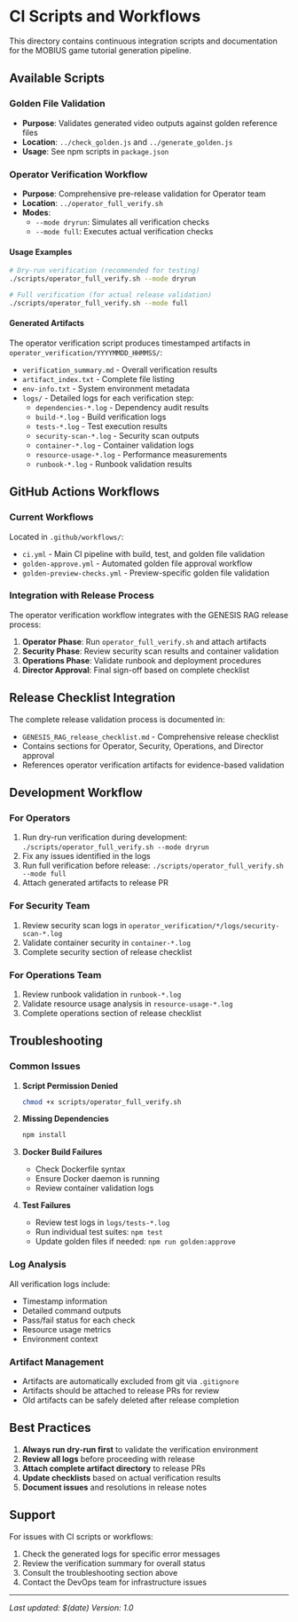 # CI Scripts and Workflows

This directory contains continuous integration scripts and documentation for the MOBIUS game tutorial generation pipeline.

## Available Scripts

### Golden File Validation
- **Purpose**: Validates generated video outputs against golden reference files
- **Location**: `../check_golden.js` and `../generate_golden.js`
- **Usage**: See npm scripts in `package.json`

### Operator Verification Workflow
- **Purpose**: Comprehensive pre-release validation for Operator team
- **Location**: `../operator_full_verify.sh`
- **Modes**:
  - `--mode dryrun`: Simulates all verification checks
  - `--mode full`: Executes actual verification checks

#### Usage Examples

```bash
# Dry-run verification (recommended for testing)
./scripts/operator_full_verify.sh --mode dryrun

# Full verification (for actual release validation)
./scripts/operator_full_verify.sh --mode full
```

#### Generated Artifacts

The operator verification script produces timestamped artifacts in `operator_verification/YYYYMMDD_HHMMSS/`:

- `verification_summary.md` - Overall verification results
- `artifact_index.txt` - Complete file listing
- `env-info.txt` - System environment metadata
- `logs/` - Detailed logs for each verification step:
  - `dependencies-*.log` - Dependency audit results
  - `build-*.log` - Build verification logs
  - `tests-*.log` - Test execution results
  - `security-scan-*.log` - Security scan outputs
  - `container-*.log` - Container validation logs
  - `resource-usage-*.log` - Performance measurements
  - `runbook-*.log` - Runbook validation results

## GitHub Actions Workflows

### Current Workflows
Located in `.github/workflows/`:

- `ci.yml` - Main CI pipeline with build, test, and golden file validation
- `golden-approve.yml` - Automated golden file approval workflow
- `golden-preview-checks.yml` - Preview-specific golden file validation

### Integration with Release Process

The operator verification workflow integrates with the GENESIS RAG release process:

1. **Operator Phase**: Run `operator_full_verify.sh` and attach artifacts
2. **Security Phase**: Review security scan results and container validation
3. **Operations Phase**: Validate runbook and deployment procedures
4. **Director Approval**: Final sign-off based on complete checklist

## Release Checklist Integration

The complete release validation process is documented in:
- `GENESIS_RAG_release_checklist.md` - Comprehensive release checklist
- Contains sections for Operator, Security, Operations, and Director approval
- References operator verification artifacts for evidence-based validation

## Development Workflow

### For Operators
1. Run dry-run verification during development: `./scripts/operator_full_verify.sh --mode dryrun`
2. Fix any issues identified in the logs
3. Run full verification before release: `./scripts/operator_full_verify.sh --mode full`
4. Attach generated artifacts to release PR

### For Security Team
1. Review security scan logs in `operator_verification/*/logs/security-scan-*.log`
2. Validate container security in `container-*.log`
3. Complete security section of release checklist

### For Operations Team
1. Review runbook validation in `runbook-*.log`
2. Validate resource usage analysis in `resource-usage-*.log`
3. Complete operations section of release checklist

## Troubleshooting

### Common Issues

1. **Script Permission Denied**
   ```bash
   chmod +x scripts/operator_full_verify.sh
   ```

2. **Missing Dependencies**
   ```bash
   npm install
   ```

3. **Docker Build Failures**
   - Check Dockerfile syntax
   - Ensure Docker daemon is running
   - Review container validation logs

4. **Test Failures**
   - Review test logs in `logs/tests-*.log`
   - Run individual test suites: `npm test`
   - Update golden files if needed: `npm run golden:approve`

### Log Analysis

All verification logs include:
- Timestamp information
- Detailed command outputs
- Pass/fail status for each check
- Resource usage metrics
- Environment context

### Artifact Management

- Artifacts are automatically excluded from git via `.gitignore`
- Artifacts should be attached to release PRs for review
- Old artifacts can be safely deleted after release completion

## Best Practices

1. **Always run dry-run first** to validate the verification environment
2. **Review all logs** before proceeding with release
3. **Attach complete artifact directory** to release PRs
4. **Update checklists** based on actual verification results
5. **Document issues** and resolutions in release notes

## Support

For issues with CI scripts or workflows:
1. Check the generated logs for specific error messages
2. Review the verification summary for overall status
3. Consult the troubleshooting section above
4. Contact the DevOps team for infrastructure issues

---

*Last updated: $(date)*
*Version: 1.0*